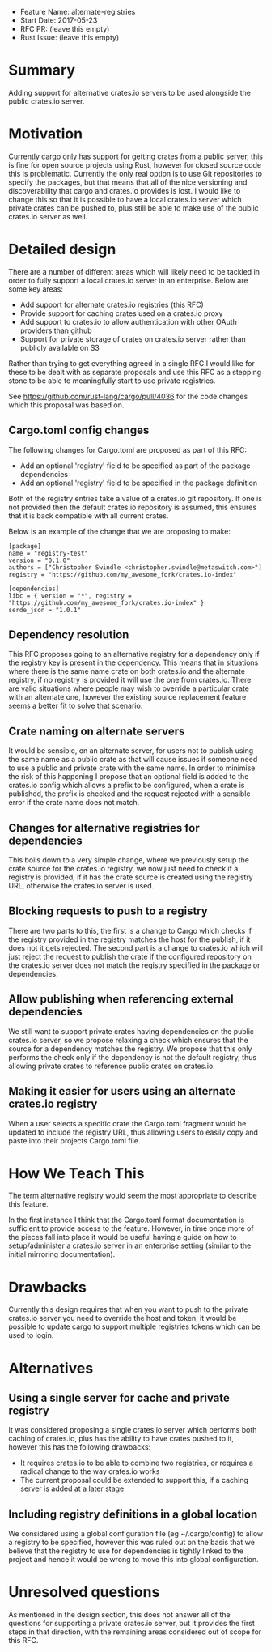- Feature Name: alternate-registries
- Start Date: 2017-05-23
- RFC PR: (leave this empty)
- Rust Issue: (leave this empty)

# Summary
[summary]: #summary

Adding support for alternative crates.io servers to be used alongside the public crates.io server.

# Motivation
[motivation]: #motivation

Currently cargo only has support for getting crates from a public server, this is fine for
open source projects using Rust, however for closed source code this is problematic. Currently
the only real option is to use Git repositories to specify the packages, but that means that
all of the nice versioning and discoverability that cargo and crates.io provides is lost. I
would like to change this so that it is possible to have a local crates.io server which private
crates can be pushed to, plus still be able to make use of the public crates.io server as well.

# Detailed design
[design]: #detailed-design

There are a number of different areas which will likely need to be tackled in order to fully
support a local crates.io server in an enterprise. Below are some key areas:

* Add support for alternate crates.io registries (this RFC)
* Provide support for caching crates used on a crates.io proxy
* Add support to crates.io to allow authentication with other OAuth providers than github
* Support for private storage of crates on crates.io server rather than publicly available on S3

Rather than trying to get everything agreed in a single RFC I would like for these to be
dealt with as separate proposals and use this RFC as a stepping stone to be able to
meaningfully start to use private registries.

See https://github.com/rust-lang/cargo/pull/4036 for the code changes which this proposal was based on.

## Cargo.toml config changes
The following changes for Cargo.toml are proposed as part of this RFC:
* Add an optional 'registry' field to be specified as part of the package dependencies
* Add an optional 'registry' field to be specified in the package definition

Both of the registry entries take a value of a crates.io git repository. If one is not
provided then the default crates.io repository is assumed, this ensures that it is
back compatible with all current crates.

Below is an example of the change that we are proposing to make:

```
[package]
name = "registry-test"
version = "0.1.0"
authors = ["Christopher Swindle <christopher.swindle@metaswitch.com>"]
registry = "https://github.com/my_awesome_fork/crates.io-index"

[dependencies]
libc = { version = "*", registry = "https://github.com/my_awesome_fork/crates.io-index" }
serde_json = "1.0.1"
```

## Dependency resolution
This RFC proposes going to an alternative registry for a dependency only if the registry key
is present in the dependency. This means that in situations where there is the same name
crate on both crates.io and the alternate registry, if no registry is provided it will
use the one from crates.io. There are valid situations where people may wish to override
a particular crate with an alternate one, however the existing source replacement feature
seems a better fit to solve that scenario.

## Crate naming on alternate servers
It would be sensible, on an alternate server, for users not to publish using the same
name as a public crate as that will cause issues if someone need to use a public and private
crate with the same name. In order to minimise the risk of this happening I propose
that an optional field is added to the crates.io config which allows a prefix to be configured,
when a crate is published, the prefix is checked and the request rejected with a sensible error
if the crate name does not match.

## Changes for alternative registries for dependencies
This boils down to a very simple change, where we previously setup the crate source for the
crates.io registry, we now just need to check if a registry is provided, if it has the crate
source is created using the registry URL, otherwise the crates.io server is used.

## Blocking requests to push to a registry
There are two parts to this, the first is a change to Cargo which checks if the registry
provided in the registry matches the host for the publish, if it does not it gets rejected.
The second part is a change to crates.io which will just reject the request to publish the
crate if the configured repository on the crates.io server does not match the registry
specified in the package or dependencies.

## Allow publishing when referencing external dependencies
We still want to support private crates having dependencies on the public crates.io server,
so we propose relaxing a check which ensures that the source for a dependency matches the
registry. We propose that this only performs the check only if the dependency is not the
default registry, thus allowing private crates to reference public crates on crates.io.

## Making it easier for users using an alternate crates.io registry
When a user selects a specific crate the Cargo.toml fragment would be updated to include the
registry URL, thus allowing users to easily copy and paste into their projects Cargo.toml
file.

# How We Teach This
[how-we-teach-this]: #how-we-teach-this

The term alternative registry would seem the most appropriate to describe this feature.

In the first instance I think that the Cargo.toml format documentation is sufficient to
provide access to the feature. However, in time once more of the pieces fall into place
it would be useful having a guide on how to setup/administer a crates.io server in an
enterprise setting (similar to the initial mirroring documentation).

# Drawbacks
[drawbacks]: #drawbacks

Currently this design requires that when you want to push to the private crates.io server
you need to override the host and token, it would be possible to update cargo to support
multiple registries tokens which can be used to login.

# Alternatives
[alternatives]: #alternatives

## Using a single server for cache and private registry
It was considered proposing a single crates.io server which performs both caching of crates.io,
plus has the ability to have crates pushed to it, however this has the following drawbacks:
* It requires crates.io to be able to combine two registries, or requires a radical change to the way crates.io works
* The current proposal could be extended to support this, if a caching server is added at a later stage

## Including registry definitions in a global location
We considered using a global configuration file (eg ~/.cargo/config) to allow a registry to
be specified, however this was ruled out on the basis that we believe that the registry to
use for dependencies is tightly linked to the project and hence it would be wrong to move
this into global configuration.

# Unresolved questions
[unresolved]: #unresolved-questions
As mentioned in the design section, this does not answer all of the questions for
supporting a private crates.io server, but it provides the first steps in that
direction, with the remaining areas considered out of scope for this RFC.
